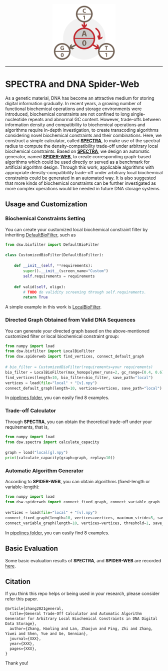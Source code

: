 <p align="center">
<img src="logo.svg" alt="DNA Spider-Web" title="DNASpiderWeb" width="40%"/>
</p>

---

# SPECTRA and DNA Spider-Web
As a genetic material, DNA has become an attractive medium for storing digital information gradually.
In recent years, a growing number of functional biochemical operations and storage environments were introduced, 
biochemical constraints are not confined to long single-nucleotide repeats and abnormal GC content.
However, trade-offs between information density and compatibility to biochemical operations and algorithms require in-depth investigation, 
to create transcoding algorithms considering novel biochemical constraints and their combinations.
Here, we construct a simple calculator, called [**SPECTRA**](https://github.com/HaolingZHANG/DNASpiderWeb/blob/main/dsw/spectra.py), 
to make use of the spectral radius to compute the density-compatibility trade-off under arbitrary local biochemical constraints.
Based on [**SPECTRA**](https://github.com/HaolingZHANG/DNASpiderWeb/blob/main/pipelines/step_3_practicability.py), 
we design an automatic generator, 
named [**SPIDER-WEB**](https://github.com/HaolingZHANG/DNASpiderWeb/blob/main/dsw/spiderweb.py), 
to create corresponding graph-based algorithms 
which could be used directly or served as a benchmark for artificial algorithm design.
Through this work, applicable algorithms with appropriate density-compatibility trade-off under arbitrary local biochemical constraints could be generated in an automated way. 
It is also suggested that more kinds of biochemical constraints can be further investigated as more complex operations would be needed in future DNA storage systems.

## Usage and Customization
### Biochemical Constraints Setting
You can create your customized local biochemical constraint filter by inheriting [DefaultBioFilter](https://github.com/HaolingZHANG/DNASpiderWeb/blob/main/dsw/biofilter.py#L4), such as

```python
from dsw.biofilter import DefaultBioFilter

class CustomizedBioFilter(DefaultBioFilter):

    def __init__(self, **requirements):
        super().__init__(screen_name="Custom")
        self.requirements = requirements
        
    def valid(self, oligo):
        # TODO do validity screening through self.requirements.
        return True
```
A simple example in this work is [LocalBioFilter](https://github.com/HaolingZHANG/DNASpiderWeb/blob/main/dsw/biofilter.py#L30).

### Directed Graph Obtained from Valid DNA Sequences
You can generate your directed graph based on the above-mentioned customized filter or local biochemical constraint group:
```python
from numpy import load
from dsw.biofilter import LocalBioFilter
from dsw.spiderweb import find_vertices, connect_default_graph

# bio_filter = CustomizedBioFilter(requirements=your requirements)
bio_filter = LocalBioFilter(max_homopolymer_runs=2, gc_range=[0.4, 0.6], undesired_motifs=["ACA", "CAC", "GTG", "TGT"])
find_vertices(length=10, bio_filter=bio_filter, save_path="local")
vertices = load(file="local" + "[v].npy")
connect_default_graph(length=10, vertices=vertices, save_path="local")
```
In [pipelines folder](https://github.com/HaolingZHANG/DNASpiderWeb/blob/main/pipelines/step_1_generate.py), 
you can easily find 8 examples.

### Trade-off Calculator
Through **SPECTRA**, you can obtain the theoretical trade-off under your requirements, that is,
```python
from numpy import load
from dsw.spectra import calculate_capacity

graph = load("local[g].npy")
print(calculate_capacity(graph=graph, replay=10))
```

### Automatic Algorithm Generator
According to **SPIDER-WEB**, you can obtain algorithms (fixed-length or variable-length):

```python
from numpy import load
from dsw.spiderweb import connect_fixed_graph, connect_variable_graph

vertices = load(file="local" + "[v].npy")
connect_fixed_graph(length=10, vertices=vertices, maximum_stride=5, save_path="../entities/FLC")
connect_variable_graph(length=10, vertices=vertices, threshold=1, save_path="../entities/VLC")
```
In [pipelines folder](https://github.com/HaolingZHANG/DNASpiderWeb/blob/main/pipelines/step_1_generate.py), 
you can easily find 8 examples.


## Basic Evaluation

Some basic evaluation results of **SPECTRA**, and **SPIDER-WEB** are recorded [here](https://github.com/HaolingZHANG/DNASpiderWeb/tree/main/results).

## Citation
If you think this repo helps or being used in your research, please consider refer this paper. 

````
@article{zhang2021general,
  title={General Trade-Off Calculator and Automatic Algorithm Generator for Arbitrary Local Biochemical Constraints in DNA Digital Data Storage},
  author={Zhang, Haoling and Lan, Zhaojun and Ping, Zhi and Zhang, Yiwei and Shen, Yue and Ge, Gennian},
  journal={XXX},
  year={XXX},
  pages={XXX},
}
````

Thank you!
